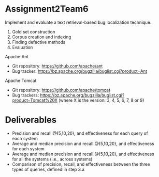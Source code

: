 # Assignment2Team6
Implement and evaluate a text retrieval-based bug localization technique.

1. Gold set construction
2. Corpus creation and indexing
3. Finding defective methods
4. Evaluation


Apache Ant
- Git repository: https://github.com/apache/ant
- Bug tracker: https://bz.apache.org/bugzilla/buglist.cgi?product=Ant

Apache Tomcat
- Git repository: https://github.com/apache/tomcat
- Bug trackers: https://bz.apache.org/bugzilla/buglist.cgi?product=Tomcat%20X (where X is the version: 3, 4, 5, 6, 7, 8 or 9)

# Deliverables
- Precision and recall @{5,10,20}, and effectiveness for each query of each system 
- Average and median precision and recall @{5,10,20}, and effectiveness for each system 
- Average and median precision and recall @{5,10,20}, and effectiveness for all the systems (i.e., across systems) 
- Comparison of precision, recall, and effectiveness between the three types of queries, defined in step 3.a.
